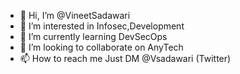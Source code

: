- 👋 Hi, I’m @VineetSadawari
- 👀 I’m interested in Infosec,Development
- 🌱 I’m currently learning DevSecOps
- 💞️ I’m looking to collaborate on AnyTech
- 📫 How to reach me Just DM @Vsadawari (Twitter)

<!---
VineetSadawari/VineetSadawari is a ✨ special ✨ repository because its `README.md` (this file) appears on your GitHub profile.
You can click the Preview link to take a look at your changes.
--->
